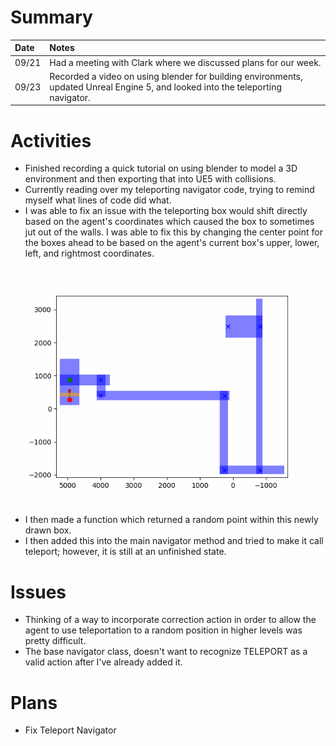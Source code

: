 # Summary

| Date  | Notes
| :---- | :----
| 09/21 | Had a meeting with Clark where we discussed plans for our week.
| 09/23 | Recorded a video on using blender for building environments, updated Unreal Engine 5, and looked into the teleporting navigator. 

# Activities

- Finished recording a quick tutorial on using blender to model a 3D environment and then exporting that into UE5 with collisions.  
- Currently reading over my teleporting navigator code, trying to remind myself what lines of code did what.
- I was able to fix an issue with the teleporting box would shift directly based on the agent's coordinates which caused the box to sometimes jut out of the walls. I was able to fix this by changing the center point for the boxes ahead to be based on the agent's current box's upper, lower, left, and rightmost coordinates.

![Current Teleporting](Assets/9-23-2023/output_13.gif)

- I then made a function which returned a random point within this newly drawn box.
- I then added this into the main navigator method and tried to make it call teleport; however, it is still at an unfinished state.


# Issues

- Thinking of a way to incorporate correction action in order to allow the agent to use teleportation to a random position in higher levels was pretty difficult.
- The base navigator class, doesn't want to recognize TELEPORT as a valid action after I've already added it.

# Plans

- Fix Teleport Navigator

